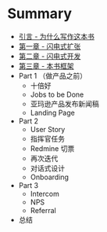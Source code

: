 # Summary

* [引言 - 为什么写作这本书](00.md)
* [第一章 - 闪电式扩张](01.md)
* [第二章 - 闪电式开发](02.md)
* [第三章 - 本书框架](03.md)
* Part 1 （做产品之前）
  - 十倍好
  - Jobs to be Done
  - 亚玛逊产品发布新闻稿
  - Landing Page
* Part 2
  - User Story
  - 指挥官任务
  - Redmine 切票
  - 再次迭代
  - 对话式设计
  - Onboarding
* Part 3
  - Intercom
  - NPS
  - Referral
* 总结
